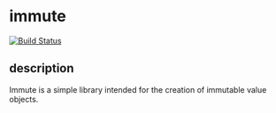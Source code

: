 immute
======
[![Build Status](https://drone.io/github.com/benoj/immute/status.png)](https://drone.io/github.com/benoj/immute/latest)

description
-----------

Immute is a simple library intended for the creation of immutable value objects. 